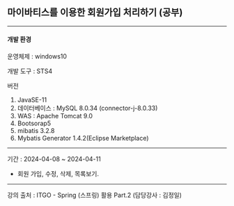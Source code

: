 ## 마이바티스를 이용한 회원가입 처리하기 (공부)
---
#### 개발 환경
운영체제 : windows10

개발 도구 : STS4

버전
1. JavaSE-11
2. 데이터베이스 : MySQL 8.0.34 (connector-j-8.0.33)
3. WAS : Apache Tomcat 9.0
4. Bootsorap5
5. mibatis 3.2.8
6. Mybatis Generator 1.4.2(Eclipse Marketplace)
---
기간 : 2024-04-08 ~ 2024-04-11
* 회원 가입, 수정, 삭제, 목록보기.

---
강의 출처 :  ITGO - Spring (스프링) 활용 Part.2 (담당강사 :	김정일)
